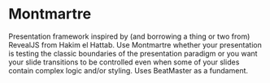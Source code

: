 Montmartre
==========

Presentation framework inspired by (and borrowing a thing or two from) RevealJS from Hakim el Hattab. Use Montmartre whether your presentation is testing the classic boundaries of the presentation paradigm or you want your slide transitions to be controlled even when some of your slides contain complex logic and/or styling. Uses BeatMaster as a fundament.
